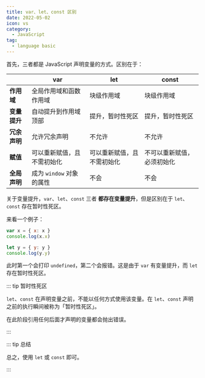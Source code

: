 ```yaml
---
title: var、let、const 区别
date: 2022-05-02
icon: vs
category:
  - JavaScript
tag:
  - language basic
---
```


首先，三者都是 JavaScript 声明变量的方式。区别在于：

|              | var                        | let                        | const                      |
| ------------ | -------------------------- | -------------------------- | -------------------------- |
| **作用域**   | 全局作用域和函数作用域     | 块级作用域                 | 块级作用域                 |
| **变量提升** | 自动提升到作用域顶部       | 提升，暂时性死区           | 提升，暂时性死区           |
| **冗余声明** | 允许冗余声明               | 不允许                     | 不允许                     |
| **赋值**     | 可以重新赋值，且不需初始化 | 可以重新赋值，且不需初始化 | 不可以重新赋值，必须初始化 |
| **全局声明** | 成为 `window` 对象的属性   | 不会                       | 不会                       |

关于变量提升，`var`、`let`、`const` 三者 **都存在变量提升**，但是区别在于 `let`、`const` 存在暂时性死区。

来看一个例子：

```js
var x = { x: x }
console.log(x.x)

let y = { y: y }
console.log(y.y)
```

此时第一个会打印 `undefined`，第二个会报错。这是由于 `var` 有变量提升，而 `let` 存在暂时性死区。

::: tip 暂时性死区

`let`、`const` 在声明变量之前，不能以任何方式使用该变量。在 `let`、`const` 声明之前的执行瞬间被称为「暂时性死区」。

在此阶段引用任何后面才声明的变量都会抛出错误。

:::

::: tip 总结

总之，使用 `let` 或 `const` 即可。

:::
